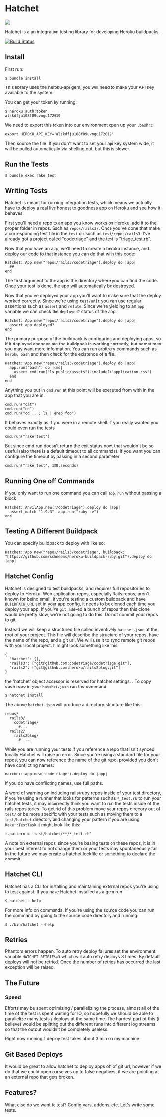 # Hatchet

![](http://f.cl.ly/items/2M2O2Q2I2x0e1M1P2936/Screen%20Shot%202013-01-06%20at%209.59.38%20PM.png)

Hatchet is a an integration testing library for developing Heroku buildpacks.

[![Build Status](https://travis-ci.org/heroku/hatchet.png?branch=master)](https://travis-ci.org/heroku/hatchet)

## Install

First run:

    $ bundle install

This library uses the heroku-api gem, you will need to make your API key
available to the system.

You can get your token by running:

    $ heroku auth:token
    alskdfju108f09uvngu172019


We need to export this token into our environment open up your `.bashrc`

    export HEROKU_API_KEY="alskdfju108f09uvngu172019"

Then source the file. If you don't want to set your api key system wide,
it will be pulled automatically via shelling out, but this is slower.

## Run the Tests

    $ bundle exec rake test


## Writing Tests

Hatchet is meant for running integration tests, which means we actually have to deploy a real live honest to goodness app on Heroku and see how it behaves.

First you'll need a repo to an app you know works on Heroku, add it to the proper folder in repos. Such as `repos/rails3/`. Once you've done that make a corresponding test file in the `test` dir such as `test/repos/rails3`. I've already got a project called "codetriage" and the test is "triage_test.rb".

Now that you have an app, we'll need to create a heroku instance, and deploy our code to that instance you can do that with this code:

    Hatchet::App.new("repos/rails3/codetriage").deploy do |app|
      ##
    end

The first argument to the app is the directory where you can find the code. Once your test is done, the app will automatically be destroyed.

Now that you've deployed your app you'll want to make sure that the deploy worked correctly. Since we're using `test/unit` you can use regular assertions such as `assert` and `refute`. Since we're yielding to an `app` variable we can check the `deployed?` status of the app:

    Hatchet::App.new("repos/rails3/codetriage").deploy do |app|
      assert app.deployed?
    end

The primary purpose of the buildpack is configuring and deploying apps, so if it deployed chances are the buildpack is working correctly, but sometimes you may want more information. You can run arbitrary commands such as `heroku bash` and then check for the existence of a file.

    Hatchet::App.new("repos/rails3/codetriage").deploy do |app|
      app.run("bash") do |cmd|
        assert cmd.run("ls public/assets").include?("application.css")
      end
    end

Anything you put in `cmd.run` at this point will be executed from with in the app that you are in.

    cmd.run("cat")
    cmd.run("cd")
    cmd.run("cd .. ; ls | grep foo")

It behaves exactly as if you were in a remote shell. If you really wanted you could even run the tests:

    cmd.run("rake test")

But since cmd.run doesn't return the exit status now, that wouldn't be
so useful (also there is a default timeout to all commands). If you want
you can configure the timeout by passing in a second parameter

    cmd.run("rake test", 180.seconds)


## Running One off Commands

If you only want to run one command you can call `app.run` without
passing a block

    Hatchet::AnvilApp.new("/codetriage").deploy do |app|
      assert_match "1.9.3", app.run("ruby -v")
    end


## Testing A Different Buildpack

You can specify buildpack to deploy with like so:

    Hatchet::App.new("repos/rails3/codetriage", buildpack: "https://github.com/schneems/heroku-buildpack-ruby.git").deploy do |app|

## Hatchet Config

Hatchet is designed to test buildpacks, and requires full repositories
to deploy to Heroku. Web application repos, especially Rails repos, aren't known for
being small, if you're testing a custom buildpack and have
`BUILDPACK_URL` set in your app config, it needs to be cloned each time
you deploy your app. If you've `git add`-ed a bunch of repos then this
clone would be pretty slow, we're not going to do this. Do not commit
your repos to git.

Instead we will keep a structured file called
inventively `hatchet.json` at the root of your project. This file will
describe the structure of your repos, have the name of the repo, and a
git url. We will use it to sync remote git repos with your local
project. It might look something like this

    {
      "hatchet": {},
      "rails3": ["git@github.com:codetriage/codetriage.git"],
      "rails2": ["git@github.com:heroku/rails2blog.git"]
    }

the 'hatchet' object accessor is reserved for hatchet settings.
. To copy each repo in your `hatchet.json`
run the command:

    $ hatchet install

The above `hatchet.json` will produce a directory structure like this:

    repos/
      rails3/
        codetriage/
          #...
      rails2/
        rails2blog/
          # ...

While you are running your tests if you reference a repo that isn't
synced locally Hatchet will raise an error. Since you're using a
standard file for your repos, you can now reference the name of the git
repo, provided you don't have conflicting names:

    Hatchet::App.new("codetriage").deploy do |app|

If you do have conflicting names, use full paths.

A word of warning on including rails/ruby repos inside of your test
directory, if you're using a runner that looks for patterns such as
`*_test.rb` to run your hatchet tests, it may incorrectly think you want
to run the tests inside of the rails repositories. To get rid of this
problem move your repos direcory out of `test/` or be more specific
with your tests such as moving them to a `test/hatchet` directory and
changing your pattern if you are using `Rake::TestTask` it might look like this:

    t.pattern = 'test/hatchet/**/*_test.rb'

A note on external repos: since you're basing tests on these repos, it
is in your best interest to not change them or your tests may
spontaneously fail. In the future we may create a hatchet.lockfile or
something to declare the commit

## Hatchet CLI

Hatchet has a CLI for installing and maintaining external repos you're
using to test against. If you have Hatchet installed as a gem run

    $ hatchet --help

For more info on commands. If you're using the source code you can run
the command by going to the source code directory and running:

    $ ./bin/hatchet --help


## Retries

Phantom errors happen. To auto retry deploy failures set the environment variable `HATCHET_RETRIES=3` which will auto retry deploys 3 times. By default deploys will not be retried. Once the number of retries has occurred the last exception will be raised.

## The Future

### Speed

Efforts may be spent optimizing / parallelizing the process, almost all of the time of the test is spent waiting for IO, so hopefully we should be able to parallelize many tests / deploys at the same time. The hardest part of this (i believe) would be splitting out the different runs into different log streams so that the output wouldn't be completely useless.

Right now running 1 deploy test takes about 3 min on my machine.

## Git Based Deploys

It would be great to allow hatchet to deploy apps off of git url, however if we do that we could open ourselves up to false negatives, if we are pointing at an external repo that gets broken.


## Features?

What else do we want to test? Config vars, addons, etc. Let's write some tests.
